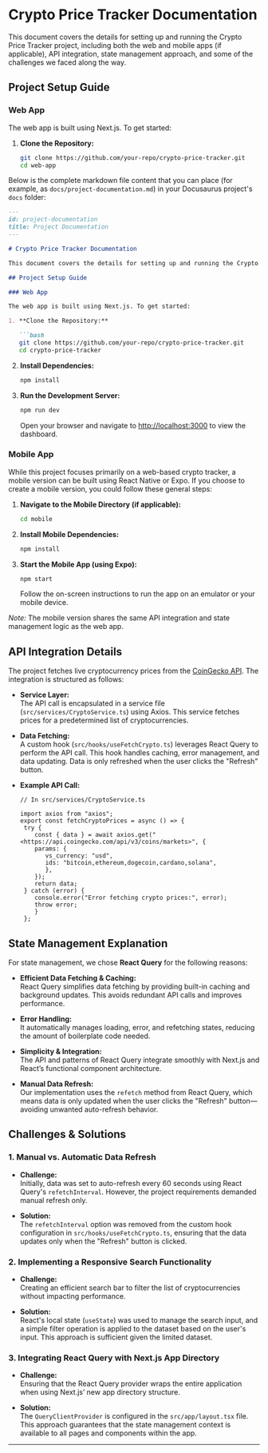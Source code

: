 # Crypto Price Tracker Documentation

This document covers the details for setting up and running the Crypto Price Tracker project, including both the web and mobile apps (if applicable), API integration, state management approach, and some of the challenges we faced along the way.

## Project Setup Guide

### Web App

The web app is built using Next.js. To get started:

1. **Clone the Repository:**

   ```bash
   git clone https://github.com/your-repo/crypto-price-tracker.git
   cd web-app
   ```
  
  Below is the complete markdown file content that you can place (for example, as `docs/project-documentation.md`) in your Docusaurus project's `docs` folder:

```markdown
---
id: project-documentation
title: Project Documentation
---

# Crypto Price Tracker Documentation

This document covers the details for setting up and running the Crypto Price Tracker project, including both the web and mobile apps, API integration details, state management approach, and challenges encountered during development.

## Project Setup Guide

### Web App

The web app is built using Next.js. To get started:

1. **Clone the Repository:**

   ```bash
   git clone https://github.com/your-repo/crypto-price-tracker.git
   cd crypto-price-tracker
   ```

2. **Install Dependencies:**

   ```bash
   npm install
   ```

3. **Run the Development Server:**

   ```bash
   npm run dev
   ```

   Open your browser and navigate to [http://localhost:3000](http://localhost:3000) to view the dashboard.

### Mobile App

While this project focuses primarily on a web-based crypto tracker, a mobile version can be built using React Native or Expo. If you choose to create a mobile version, you could follow these general steps:

1. **Navigate to the Mobile Directory (if applicable):**

   ```bash
   cd mobile
   ```

2. **Install Mobile Dependencies:**

   ```bash
   npm install
   ```

3. **Start the Mobile App (using Expo):**

   ```bash
   npm start
   ```

   Follow the on-screen instructions to run the app on an emulator or your mobile device.

*Note:* The mobile version shares the same API integration and state management logic as the web app.

## API Integration Details

The project fetches live cryptocurrency prices from the [CoinGecko API](https://www.coingecko.com/en/api). The integration is structured as follows:

- **Service Layer:**  
  The API call is encapsulated in a service file (`src/services/CryptoService.ts`) using Axios. This service fetches prices for a predetermined list of cryptocurrencies.

- **Data Fetching:**  
  A custom hook (`src/hooks/useFetchCrypto.ts`) leverages React Query to perform the API call. This hook handles caching, error management, and data updating. Data is only refreshed when the user clicks the "Refresh" button.

- **Example API Call:**

  ```tsx
  // In src/services/CryptoService.ts
  
  import axios from "axios";
  export const fetchCryptoPrices = async () => {
   try {
      const { data } = await axios.get("<https://api.coingecko.com/api/v3/coins/markets>", {
      params: {
         vs_currency: "usd",
         ids: "bitcoin,ethereum,dogecoin,cardano,solana",
         },
      });
      return data;
   } catch (error) {
      console.error("Error fetching crypto prices:", error);
      throw error;
      }
   };

  ```

## State Management Explanation

For state management, we chose **React Query** for the following reasons:

- **Efficient Data Fetching & Caching:**  
  React Query simplifies data fetching by providing built-in caching and background updates. This avoids redundant API calls and improves performance.

- **Error Handling:**  
  It automatically manages loading, error, and refetching states, reducing the amount of boilerplate code needed.

- **Simplicity & Integration:**  
  The API and patterns of React Query integrate smoothly with Next.js and React’s functional component architecture.

- **Manual Data Refresh:**  
  Our implementation uses the `refetch` method from React Query, which means data is only updated when the user clicks the "Refresh" button—avoiding unwanted auto-refresh behavior.

## Challenges & Solutions

### 1. Manual vs. Automatic Data Refresh

- **Challenge:**  
  Initially, data was set to auto-refresh every 60 seconds using React Query's `refetchInterval`. However, the project requirements demanded manual refresh only.

- **Solution:**  
  The `refetchInterval` option was removed from the custom hook configuration in `src/hooks/useFetchCrypto.ts`, ensuring that the data updates only when the "Refresh" button is clicked.

### 2. Implementing a Responsive Search Functionality

- **Challenge:**  
  Creating an efficient search bar to filter the list of cryptocurrencies without impacting performance.

- **Solution:**  
  React's local state (`useState`) was used to manage the search input, and a simple filter operation is applied to the dataset based on the user's input. This approach is sufficient given the limited dataset.

### 3. Integrating React Query with Next.js App Directory

- **Challenge:**  
  Ensuring that the React Query provider wraps the entire application when using Next.js’ new app directory structure.

- **Solution:**  
  The `QueryClientProvider` is configured in the `src/app/layout.tsx` file. This approach guarantees that the state management context is available to all pages and components within the app.

---
